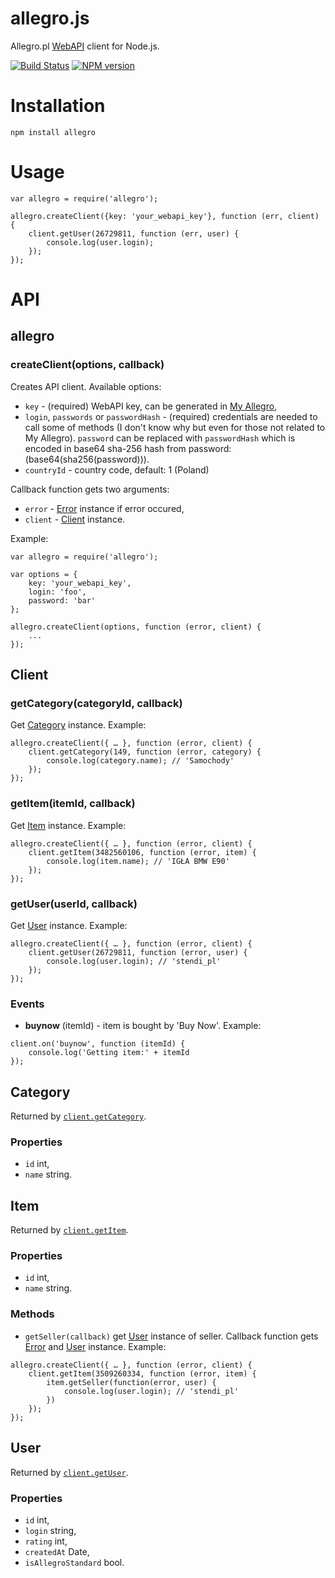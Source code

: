 # allegro.js

Allegro.pl [WebAPI](http://allegro.pl/webapi/) client for Node.js.

[![Build Status](https://travis-ci.org/mthenw/allegro.js.svg?branch=master)](https://travis-ci.org/mthenw/allegro.js) [![NPM version](https://badge.fury.io/js/allegro.png)](http://badge.fury.io/js/allegro)

# Installation
```
npm install allegro
```

# Usage

```
var allegro = require('allegro');

allegro.createClient({key: 'your_webapi_key'}, function (err, client) {
    client.getUser(26729811, function (err, user) {
        console.log(user.login);
    });
});
```

# API

## allegro

### createClient(options, callback)

Creates API client. Available options:

* ```key``` - (required) WebAPI key, can be generated in [My Allegro](http://allegro.pl/myaccount/webapi.php),
* ```login```, ```passwords``` or ```passwordHash``` - (required) credentials are needed to call some of methods (I don't know why but even for those not related to My Allegro). ```password``` can be replaced with ```passwordHash``` which is encoded in base64 sha-256 hash from password: (base64(sha256(password))).
* ```countryId``` - country code, default: 1 (Poland)

Callback function gets two arguments:

* ```error``` - [Error](https://developer.mozilla.org/en-US/docs/Web/JavaScript/Reference/Global_Objects/Error) instance if error occured,
* ```client``` - [Client](#client) instance.

Example:

```
var allegro = require('allegro');

var options = {
    key: 'your_webapi_key',
    login: 'foo',
    password: 'bar'
};

allegro.createClient(options, function (error, client) {
    ...
});
```

## Client

### getCategory(categoryId, callback)

Get [Category](#category) instance. Example:

```
allegro.createClient({ … }, function (error, client) {
    client.getCategory(149, function (error, category) {
        console.log(category.name); // 'Samochody' 
    });
});

```

### getItem(itemId, callback)

Get [Item](#item) instance. Example:

```
allegro.createClient({ … }, function (error, client) {
    client.getItem(3482560106, function (error, item) {
        console.log(item.name); // 'IGŁA BMW E90' 
    });
});

```

### getUser(userId, callback)

Get [User](#user) instance. Example:

```
allegro.createClient({ … }, function (error, client) {
    client.getUser(26729811, function (error, user) {
        console.log(user.login); // 'stendi_pl' 
    });
});

```

### Events

* **buynow** (itemId) - item is bought by 'Buy Now'. Example:

```
client.on('buynow', function (itemId) {
    console.log('Getting item:' + itemId
});
```

## Category

Returned by [```client.getCategory```](#getcategorycategoryid-callback).

### Properties

* ```id``` int,
* ```name``` string.

## Item

Returned by [```client.getItem```](#getitemitemid-callback).

### Properties

* ```id``` int,
* ```name``` string.

### Methods

* ```getSeller(callback)``` get [User](#user) instance of seller. Callback function gets [Error](https://developer.mozilla.org/en-US/docs/Web/JavaScript/Reference/Global_Objects/Error) and [User](#user) instance. Example:

```
allegro.createClient({ … }, function (error, client) {
    client.getItem(3509260334, function (error, item) {
        item.getSeller(function(error, user) {
            console.log(user.login); // 'stendi_pl' 
        })
    });
});
```

## User

Returned by [```client.getUser```](#getuseruserid-callback).

### Properties

* ```id``` int,
* ```login``` string,
* ```rating``` int,
* ```createdAt``` Date,
* ```isAllegroStandard``` bool.
